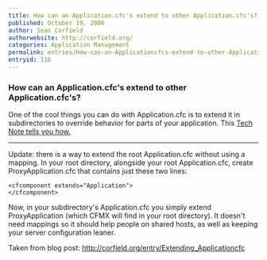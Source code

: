```yaml
---
title: How can an Application.cfc's extend to other Application.cfc's?
published: October 19, 2006
author: Sean Corfield
authorwebsite: http://corfield.org/
categories: Application Management
permalink: entries/How-can-an-Applicationcfcs-extend-to-other-Applicationcfcs.html
entryid: 116
---
```


<h3>How can an Application.cfc's extend to other Application.cfc's?</h3>

<p>
One of the cool things you can do with Application.cfc is to extend it in subdirectories to override behavior for parts of your application. This <a href = "http://www.adobe.com/cfusion/knowledgebase/index.cfm?id=9ce734f4" target="nWin"> Tech Note tells you how.</a> 
</p>

<p>
<hr>
</p>

<p>
Update: there is a way to extend the root Application.cfc without using a mapping. In your root directory, alongside your root Application.cfc, create ProxyApplication.cfc that contains just these two lines: 
</p>

<pre><code class="language-markup">&lt;cfcomponent extends=&quot;Application&quot;&gt;
&lt;/cfcomponent&gt;
</code></pre>

<p>
Now, in your subdirectory's Application.cfc you simply extend ProxyApplication (which CFMX will find in your root directory). It doesn't need mappings so it should help people on shared hosts, as well as keeping your server configuration leaner. 
</p>

<p>
Taken from blog post: <a href="http://corfield.org/entry/Extending_Applicationcfc" target="nWin">http://corfield.org/entry/Extending_Applicationcfc</a>
</p>



